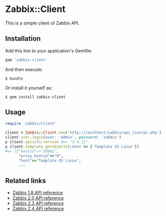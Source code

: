 # Zabbix::Client

This is a simple client of Zabbix API.

## Installation

Add this line to your application's Gemfile:

```ruby
gem 'zabbix-client'
```

And then execute:

    $ bundle

Or install it yourself as:

    $ gem install zabbix-client

## Usage

```ruby
require 'zabbix/client'

client = Zabbix::Client.new('http://localhost/zabbix/api_jsonrpc.php')
client.user.login(user: 'Admin', password: 'zabbix')
p client.apiinfo.version #=> "2.0.12"
p client.template.getobjects(:host => ['Template OS Linux'])
#=> [{"hostid"=>"10001",
      "proxy_hostid"=>"0",
      "host"=>"Template OS Linux",
      ...
```

## Related links

* [Zabbix 1.8 API reference](https://www.zabbix.com/documentation/1.8/api)
* [Zabbix 2.0 API reference](https://www.zabbix.com/documentation/2.0/manual/appendix/api/api)
* [Zabbix 2.2 API reference](https://www.zabbix.com/documentation/2.2/manual/api)
* [Zabbix 2.4 API reference](https://www.zabbix.com/documentation/2.4/manual/api)
